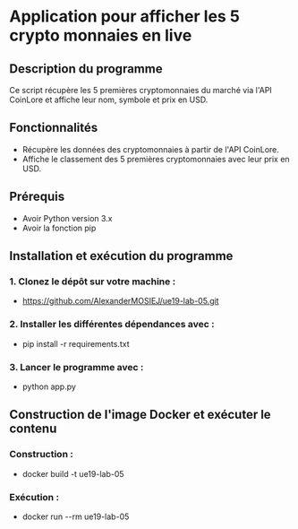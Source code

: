 # Application pour afficher les 5 crypto monnaies en live
## Description du programme
Ce script récupère les 5 premières cryptomonnaies du marché via l'API CoinLore
et affiche leur nom, symbole et prix en USD.
## Fonctionnalités 
- Récupère les données des cryptomonnaies à partir de l'API CoinLore.
- Affiche le classement des 5 premières cryptomonnaies avec leur prix en USD.
## Prérequis
- Avoir Python version 3.x
- Avoir la fonction pip
## Installation et exécution du programme
### 1. Clonez le dépôt sur votre machine :
- https://github.com/AlexanderMOSIEJ/ue19-lab-05.git
### 2. Installer les différentes dépendances avec :
- pip install -r requirements.txt
### 3. Lancer le programme avec :
- python app.py
## Construction de l'image Docker et exécuter le contenu
### Construction :
- docker build -t ue19-lab-05
### Exécution :
- docker run --rm ue19-lab-05
